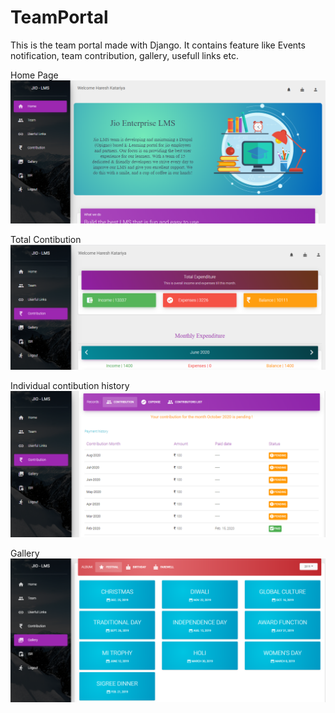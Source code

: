 # TeamPortal
This is the team portal made with Django. It contains feature like Events notification, team contribution, gallery, usefull links etc.

Home Page
![alt text](https://github.com/hareshkat/TeamPortal/blob/master/Screenshots/LMS_SS2.png)

Total Contibution
![alt text](https://github.com/hareshkat/TeamPortal/blob/master/Screenshots/LMS_SS3.png)

Individual contibution history
![alt text](https://github.com/hareshkat/TeamPortal/blob/master/Screenshots/LMS_SS4.png)

Gallery
![alt text](https://github.com/hareshkat/TeamPortal/blob/master/Screenshots/LMS_SS5.png)
